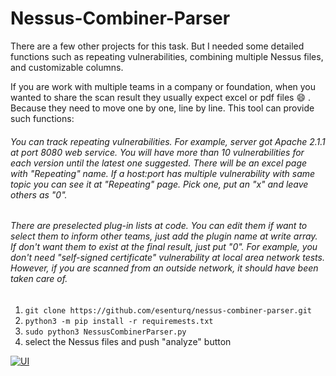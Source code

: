 # Nessus-Combiner-Parser

There are a few other projects for this task. But I needed some detailed functions such as repeating vulnerabilities, combining multiple Nessus files, and customizable columns.

If you are work with multiple teams in a company or foundation, when you wanted to share the scan result they usually expect excel or pdf files :smile: . Because they need to move one by one, line by line. This tool can provide such functions:

###### You can track repeating vulnerabilities. For example, server got Apache 2.1.1 at port 8080 web service. You will have more than 10 vulnerabilities for each version until the latest one suggested. There will be an excel page with "Repeating" name. If a host:port has multiple vulnerability with same topic you can see it at "Repeating" page. Pick one, put an "x" and leave others as "0".
###### There are preselected plug-in lists at code. You can edit them if want to select them to inform other teams, just add the plugin name at write array. If don't want them to exist at the final result, just put "0". For example, you don't need "self-signed certificate" vulnerability at local area network tests. However, if you are scanned from an outside network, it should have been taken care of. 

1. `git clone https://github.com/esenturq/nessus-combiner-parser.git`
2. `python3 -m pip install -r requiremests.txt`
3. `sudo python3 NessusCombinerParser.py`
4. select the Nessus files and push "analyze" button


[![UI](https://ibb.co/1LpmS8b "UI")](https://ibb.co/1LpmS8b "UI")
